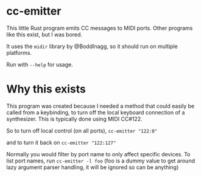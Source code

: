 # cc-emitter

This little Rust program emits CC messages to MIDI ports. Other programs like this exist, but I was bored.

It uses the `midir` library by @BoddInagg, so it should run on multiple platforms.

Run with `--help` for usage.

# Why this exists

This program was created because I needed a method that could easily be called from a keybinding, to turn off the local keyboard connection of a synthesizer. This is typically done using MIDI CC#122.

So to turn off local control (on all ports),
`cc-emitter "122:0"`

and to turn it back on
`cc-emitter "122:127"`

Normally you would filter by port name to only affect specific devices. To list port names, run `cc-emitter -l foo` (foo is a dummy value to get around lazy argument parser handling, it will be ignored so can be anything)
